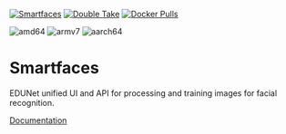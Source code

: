 [![Smartfaces](https://badgen.net/github/release/jakowenko/double-take/stable)](https://github.com/edunetai/smartfaces) [![Double Take](https://badgen.net/github/stars/jakowenko/double-take)](https://github.com/jakowenko/double-take/stargazers) [![Docker Pulls](https://flat.badgen.net/docker/pulls/jakowenko/double-take)](https://hub.docker.com/r/edunetai/smartfaces)

![amd64][amd64-shield] ![armv7][armv7-shield] ![aarch64][aarch64-shield]

# Smartfaces 

EDUNet unified UI and API for processing and training images for facial recognition.

[Documentation](https://github.com/edunetai/smartfaces#readme)

[aarch64-shield]: https://img.shields.io/badge/aarch64-yes-green.svg
[amd64-shield]: https://img.shields.io/badge/amd64-yes-green.svg
[armv7-shield]: https://img.shields.io/badge/armv7-yes-green.svg
